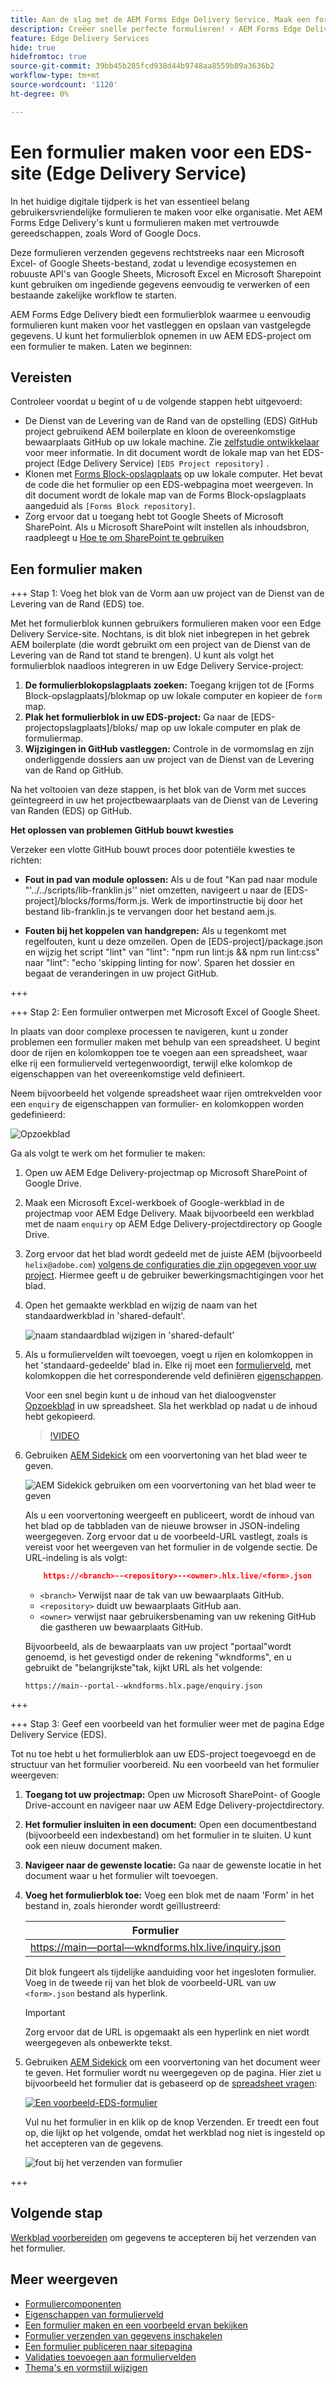 ```yaml
---
title: Aan de slag met de AEM Forms Edge Delivery Service. Maak een formulier.
description: Creëer snelle perfecte formulieren! ⚡ AEM Forms Edge Delivery doc-based authoring = ultrahoge snelheid en SEO-vriendelijke formulieren voor gelukkige gebruikers en zoekmachines.
feature: Edge Delivery Services
hide: true
hidefromtoc: true
source-git-commit: 39bb45b285fcd938d44b9748aa8559b89a3636b2
workflow-type: tm+mt
source-wordcount: '1120'
ht-degree: 0%

---
```



# Een formulier maken voor een EDS-site (Edge Delivery Service)

In het huidige digitale tijdperk is het van essentieel belang gebruikersvriendelijke formulieren te maken voor elke organisatie. Met AEM Forms Edge Delivery&#39;s kunt u formulieren maken met vertrouwde gereedschappen, zoals Word of Google Docs.

Deze formulieren verzenden gegevens rechtstreeks naar een Microsoft Excel- of Google Sheets-bestand, zodat u levendige ecosystemen en robuuste API&#39;s van Google Sheets, Microsoft Excel en Microsoft Sharepoint kunt gebruiken om ingediende gegevens eenvoudig te verwerken of een bestaande zakelijke workflow te starten.

AEM Forms Edge Delivery biedt een formulierblok waarmee u eenvoudig formulieren kunt maken voor het vastleggen en opslaan van vastgelegde gegevens. U kunt het formulierblok opnemen in uw AEM EDS-project om een formulier te maken. Laten we beginnen:


## Vereisten

Controleer voordat u begint of u de volgende stappen hebt uitgevoerd:

* De Dienst van de Levering van de Rand van de opstelling (EDS) GitHub project gebruikend AEM boilerplate en kloon de overeenkomstige bewaarplaats GitHub op uw lokale machine. Zie [zelfstudie ontwikkelaar](https://www.aem.live/developer/tutorial) voor meer informatie. In dit document wordt de lokale map van het EDS-project (Edge Delivery Service) `[EDS Project repository]` .
* Klonen met [Forms Block-opslagplaats](https://github.com/adobe/afb) op uw lokale computer. Het bevat de code die het formulier op een EDS-webpagina moet weergeven. In dit document wordt de lokale map van de Forms Block-opslagplaats aangeduid als `[Forms Block repository]`.
* Zorg ervoor dat u toegang hebt tot Google Sheets of Microsoft SharePoint. Als u Microsoft SharePoint wilt instellen als inhoudsbron, raadpleegt u [Hoe te om SharePoint te gebruiken](https://www.aem.live/docs/setup-customer-sharepoint)



## Een formulier maken

+++ Stap 1: Voeg het blok van de Vorm aan uw project van de Dienst van de Levering van de Rand (EDS) toe.

Met het formulierblok kunnen gebruikers formulieren maken voor een Edge Delivery Service-site. Nochtans, is dit blok niet inbegrepen in het gebrek AEM boilerplate (die wordt gebruikt om een project van de Dienst van de Levering van de Rand tot stand te brengen). U kunt als volgt het formulierblok naadloos integreren in uw Edge Delivery Service-project:

1. **De formulierblokopslagplaats zoeken:** Toegang krijgen tot de [Forms Block-opslagplaats]/blokmap op uw lokale computer en kopieer de `form` map.
1. **Plak het formulierblok in uw EDS-project:**
Ga naar de [EDS-projectopslagplaats]/bloks/ map op uw lokale computer en plak de formuliermap.
1. **Wijzigingen in GitHub vastleggen:** Controle in de vormomslag en zijn onderliggende dossiers aan uw project van de Dienst van de Levering van de Rand op GitHub.

Na het voltooien van deze stappen, is het blok van de Vorm met succes geïntegreerd in uw het projectbewaarplaats van de Dienst van de Levering van Randen (EDS) op GitHub.


**Het oplossen van problemen GitHub bouwt kwesties**

Verzeker een vlotte GitHub bouwt proces door potentiële kwesties te richten:

* **Fout in pad van module oplossen:**
Als u de fout &quot;Kan pad naar module &quot;&#39;../../scripts/lib-franklin.js&#39;&#39; niet omzetten, navigeert u naar de [EDS-project]/blocks/forms/form.js. Werk de importinstructie bij door het bestand lib-franklin.js te vervangen door het bestand aem.js.

* **Fouten bij het koppelen van handgrepen:**
Als u tegenkomt met regelfouten, kunt u deze omzeilen. Open de [EDS-project]/package.json en wijzig het script &quot;lint&quot; van &quot;lint&quot;: &quot;npm run lint:js &amp;&amp; npm run lint:css&quot; naar &quot;lint&quot;: &quot;echo &#39;skipping linting for now&#39;. Sparen het dossier en begaat de veranderingen in uw project GitHub.



+++

+++ Stap 2: Een formulier ontwerpen met Microsoft Excel of Google Sheet.

In plaats van door complexe processen te navigeren, kunt u zonder problemen een formulier maken met behulp van een spreadsheet. U begint door de rijen en kolomkoppen toe te voegen aan een spreadsheet, waar elke rij een formulierveld vertegenwoordigt, terwijl elke kolomkop de eigenschappen van het overeenkomstige veld definieert.

Neem bijvoorbeeld het volgende spreadsheet waar rijen omtrekvelden voor een `enquiry` de eigenschappen van formulier- en kolomkoppen worden gedefinieerd:

![Opzoekblad](/help/edge/assets/enquiry-form-spreadsheet.png)

Ga als volgt te werk om het formulier te maken:

1. Open uw AEM Edge Delivery-projectmap op Microsoft SharePoint of Google Drive.

1. Maak een Microsoft Excel-werkboek of Google-werkblad in de projectmap voor AEM Edge Delivery. Maak bijvoorbeeld een werkblad met de naam `enquiry` op AEM Edge Delivery-projectdirectory op Google Drive.

1. Zorg ervoor dat het blad wordt gedeeld met de juiste AEM (bijvoorbeeld `helix@adobe.com`) [volgens de configuraties die zijn opgegeven voor uw project](https://www.aem.live/docs/setup-customer-sharepoint). Hiermee geeft u de gebruiker bewerkingsmachtigingen voor het blad.

1. Open het gemaakte werkblad en wijzig de naam van het standaardwerkblad in &#39;shared-default&#39;.

   ![naam standaardblad wijzigen in &#39;shared-default&#39;](/help/edge/assets/rename-sheet-to-shared-default.png)

1. Als u formuliervelden wilt toevoegen, voegt u rijen en kolomkoppen in het &#39;standaard-gedeelde&#39; blad in. Elke rij moet een [formulierveld](/help/edge/docs/forms/form-components.md), met kolomkoppen die het corresponderende veld definiëren [eigenschappen](/help/edge/docs/forms/eds-form-field-properties).

   Voor een snel begin kunt u de inhoud van het dialoogvenster [Opzoekblad](https://docs.google.com/spreadsheets/d/196lukD028RDK_evBelkOonPxC7w0l_IiJ-Yx3DvMfNk/edit#gid=0) in uw spreadsheet. Sla het werkblad op nadat u de inhoud hebt gekopieerd.

   >[!VIDEO](https://video.tv.adobe.com/v/3427468?quality=12&learn=on)


1. Gebruiken [AEM Sidekick](https://www.aem.live/developer/tutorial#preview-and-publish-your-content) om een voorvertoning van het blad weer te geven.

   ![AEM Sidekick gebruiken om een voorvertoning van het blad weer te geven](/help/edge/assets/preview-form.png)

   Als u een voorvertoning weergeeft en publiceert, wordt de inhoud van het blad op de tabbladen van de nieuwe browser in JSON-indeling weergegeven. Zorg ervoor dat u de voorbeeld-URL vastlegt, zoals is vereist voor het weergeven van het formulier in de volgende sectie. De URL-indeling is als volgt:


   ```JSON
       https://<branch>--<repository>--<owner>.hlx.live/<form>.json
   ```

   * `<branch>` Verwijst naar de tak van uw bewaarplaats GitHub.
   * `<repository>` duidt uw bewaarplaats GitHub aan.
   * `<owner>` verwijst naar gebruikersbenaming van uw rekening GitHub die gastheren uw bewaarplaats GitHub.

   Bijvoorbeeld, als de bewaarplaats van uw project &quot;portaal&quot;wordt genoemd, is het gevestigd onder de rekening &quot;wkndforms&quot;, en u gebruikt de &quot;belangrijkste&quot;tak, kijkt URL als het volgende:

   `https://main--portal--wkndforms.hlx.page/enquiry.json`


+++

+++ Stap 3: Geef een voorbeeld van het formulier weer met de pagina Edge Delivery Service (EDS).


Tot nu toe hebt u het formulierblok aan uw EDS-project toegevoegd en de structuur van het formulier voorbereid. Nu een voorbeeld van het formulier weergeven:

1. **Toegang tot uw projectmap:** Open uw Microsoft SharePoint- of Google Drive-account en navigeer naar uw AEM Edge Delivery-projectdirectory.

1. **Het formulier insluiten in een document:** Open een documentbestand (bijvoorbeeld een indexbestand) om het formulier in te sluiten. U kunt ook een nieuw document maken.

1. **Navigeer naar de gewenste locatie:** Ga naar de gewenste locatie in het document waar u het formulier wilt toevoegen.

1. **Voeg het formulierblok toe:** Voeg een blok met de naam &#39;Form&#39; in het bestand in, zoals hieronder wordt geïllustreerd:

   | Formulier |
   |---|
   | [https://main—portal—wkndforms.hlx.live/inquiry.json](https://main--portal--wkndforms.hlx.live/enquiry.json) |

   Dit blok fungeert als tijdelijke aanduiding voor het ingesloten formulier. Voeg in de tweede rij van het blok de voorbeeld-URL van uw `<form>.json` bestand als hyperlink.

   >[!IMPORTANT]
   >
   >
   > Zorg ervoor dat de URL is opgemaakt als een hyperlink en niet wordt weergegeven als onbewerkte tekst.


1. Gebruiken [AEM Sidekick](https://www.aem.live/developer/tutorial#preview-and-publish-your-content) om een voorvertoning van het document weer te geven. Het formulier wordt nu weergegeven op de pagina. Hier ziet u bijvoorbeeld het formulier dat is gebaseerd op de [spreadsheet vragen](https://docs.google.com/spreadsheets/d/196lukD028RDK_evBelkOonPxC7w0l_IiJ-Yx3DvMfNk/edit#gid=0):


   [![Een voorbeeld-EDS-formulier](/help/edge/assets/eds-form.png)](https://main--portal--wkndforms.hlx.live/)

   Vul nu het formulier in en klik op de knop Verzenden. Er treedt een fout op, die lijkt op het volgende, omdat het werkblad nog niet is ingesteld op het accepteren van de gegevens.

   ![fout bij het verzenden van formulier](/help/edge/assets/form-error.png)

+++


## Volgende stap

[Werkblad voorbereiden](/help/edge/docs/forms/submit-forms.md) om gegevens te accepteren bij het verzenden van het formulier.



## Meer weergeven

* [Formuliercomponenten](/help/edge/docs/forms/form-components.md)
* [Eigenschappen van formulierveld](/help/edge/docs/forms/eds-form-field-properties)
* [Een formulier maken en een voorbeeld ervan bekijken](/help/edge/docs/forms/create-forms.md)
* [Formulier verzenden van gegevens inschakelen](/help/edge/docs/forms/submit-forms.md)
* [Een formulier publiceren naar sitepagina](/help/edge/docs/forms/publish-eds-forms.md)
* [Validaties toevoegen aan formuliervelden](/help/edge/docs/forms/validate-forms.md)
* [Thema&#39;s en vormstijl wijzigen](/help/edge/docs/forms/style-theme-forms.md)
